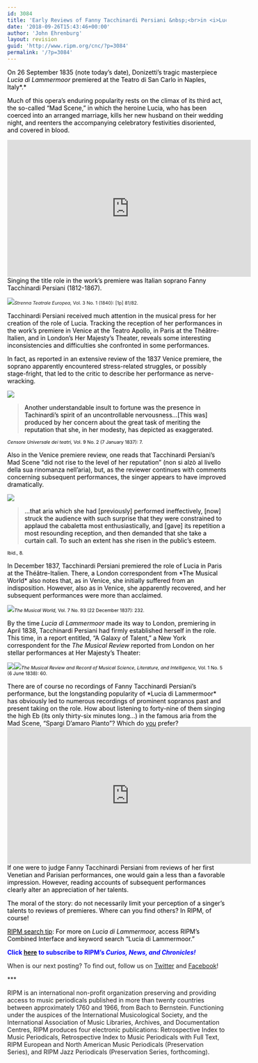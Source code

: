 ```yaml
---
id: 3084
title: 'Early Reviews of Fanny Tacchinardi Persiani &nbsp;<br>in <i>Lucia di Lammermoor</i>&nbsp;<br>from Tribulations to Triumph'
date: '2018-09-26T15:43:46+00:00'
author: 'John Ehrenburg'
layout: revision
guid: 'http://www.ripm.org/cnc/?p=3084'
permalink: '/?p=3084'
---
```


<span style="color: #000000;">On 26 September 1835 (note today’s date), Donizetti’s tragic masterpiece *Lucia di Lammermoor* premiered at the Teatro di San Carlo in Naples, Italy*.* </span>

<span style="color: #000000;">Much of this opera’s enduring popularity rests on the climax of its third act, the so-called “Mad Scene,” in which the heroine Lucia, who has been coerced into an arranged marriage, kills her new husband on their wedding night, and reenters the accompanying celebratory festivities disoriented, and covered in blood.</span>

<div style="text-align: center;"><iframe allowfullscreen="allowfullscreen" frameborder="0" height="315" loading="lazy" src="https://www.youtube.com/embed/NYm7oJXVeks?rel=0&start=1" width="560"></iframe></div><span style="color: #000000;">Singing the title role in the work’s premiere was Italian soprano Fanny Tacchinardi Persiani (1812-1867).</span>

![](http://www.ripm.org/cnc/wp-content/uploads/2018/09/Lucia-1.jpg)<span style="font-size: 8pt;">*Strenna Teatrale Europea,* Vol. 3 No. 1 (1840): \[1p\] 81/82. </span>

<span style="color: #000000;">Tacchinardi Persiani received much attention in the musical press for her creation of the role of Lucia. Tracking the reception of her performances in the work’s premiere in Venice at the Teatro Apollo, in Paris at the Théâtre-Italien, and in London’s Her Majesty’s Theater, reveals some interesting inconsistencies and difficulties she confronted in some performances.</span>

<span style="color: #000000;">In fact, as reported in an extensive review of the 1837 Venice premiere, the soprano apparently encountered stress-related struggles, or possibly stage-fright, that led to the critic to describe her performance as nerve-wracking.</span>

![](http://www.ripm.org/cnc/wp-content/uploads/2018/09/lucia-2.1.jpg)

> <span style="color: #000000;">Another understandable insult to fortune was the presence in Tachinardi’s spirit of an uncontrollable nervousness…\[This was\] produced by her concern about the great task of meriting the reputation that she, in her modesty, has depicted as exaggerated.</span>

<span style="font-size: 8pt; color: #000000;">*Censore Universale dei teatri,* Vol. 9 No. 2 (7 January 1837): 7. </span>

<span style="color: #000000;">Also in the Venice premiere review, one reads that Tacchinardi Persiani’s Mad Scene “did not rise to the level of her reputation” (non si alzò al livello della sua rinomanza nell’aria), but, as the reviewer continues with comments concerning subsequent performances, the singer appears to have improved dramatically.</span>

![](http://www.ripm.org/cnc/wp-content/uploads/2018/09/lucia-3.1.jpg)

> <span style="color: #000000;">…that aria which she had \[previously\] performed ineffectively, \[now\] struck the audience with such surprise that they were constrained to applaud the cabaletta most enthusiastically, and \[gave\] its repetition a most resounding reception, and then demanded that she take a curtain call. To such an extent has she risen in the public’s esteem.</span>

<span style="font-size: 8pt; color: #000000;">Ibid., 8. </span>

<div><span style="color: #000000;">In December 1837, Tacchinardi Persiani premiered the role of Lucia in Paris at the Théâtre-Italien. There, a London correspondent from *The Musical World* also notes that, as in Venice, she initially suffered from an indisposition. However, also as in Venice, she apparently recovered, and her subsequent performances were more than acclaimed.</span>

![](http://www.ripm.org/cnc/wp-content/uploads/2018/09/lucia-4.1.jpg)<span style="font-size: 8pt; color: #000000;">*The Musical World,* Vol. 7 No. 93 (22 December 1837): 232. </span>

<span style="color: #000000;">By the time *Lucia di Lammermoor* made its way to London, premiering in April 1838, Tacchinardi Persiani had firmly established herself in the role. This time, in a report entitled, “A Galaxy of Talent,” a New York correspondent for the *The Musical Review* reported from London on her stellar performances at Her Majesty’s Theater:</span>

![](http://www.ripm.org/cnc/wp-content/uploads/2018/09/lucia-5.jpg)![](http://www.ripm.org/cnc/wp-content/uploads/2018/09/lucia-6.jpg)<span style="font-size: 8pt; color: #000000;">*The Musical Review and Record of Musical Science, Literature, and Intelligence,* Vol. 1 No. 5 (6 June 1838): 60. </span>

</div><span style="color: #000000;">There are of course no recordings of Fanny Tacchinardi Persiani’s performance, but the longstanding popularity of *Lucia di Lammermoor* has obviously led to numerous recordings of prominent sopranos past and present taking on the role. How about listening to forty-nine of them singing the high Eb (its only thirty-six minutes long…) in the famous aria from the Mad Scene, “Spargi D’amaro Pianto”? Which do <u>you</u> prefer?</span>

<div style="text-align: center;"><iframe allowfullscreen="allowfullscreen" frameborder="0" height="315" loading="lazy" src="https://www.youtube.com/embed/VSNWnaA5Ku4?rel=0&start=1" width="560"></iframe></div><span style="color: #000000;">If one were to judge Fanny Tacchinardi Persiani from reviews of her first Venetian and Parisian performances, one would gain a less than a favorable impression. However, reading accounts of subsequent performances clearly alter an appreciation of her talents. </span>

<span style="color: #000000;">The moral of the story: do not necessarily limit your perception of a singer’s talents to reviews of premieres. Where can you find others? In RIPM, of course! </span>

<span style="color: #000000;"><u>RIPM search tip</u>: For more on *Lucia di Lammermoor,* access RIPM’s Combined Interface and keyword search “Lucia di Lammermoor.”</span>

<span style="color: #0000ff;">**Click<span style="color: #ff0000;"> </span>**<span style="color: #ff0000;">[**here**](http://ripm.org/?page=cncsubscribe)</span>**<span style="color: #ff0000;"> </span>to subscribe to RIPM’s *Curios, News, and Chronicles!*** </span>

When is our next posting? To find out, follow us on [Twitter](https://twitter.com/RIPMCenter) and [Facebook](https://www.facebook.com/RIPMCenter/)!

\*\*\*

RIPM is an international non-profit organization preserving and providing access to music periodicals published in more than twenty countries between approximately 1760 and 1966, from Bach to Bernstein. Functioning under the auspices of the International Musicological Society, and the International Association of Music Libraries, Archives, and Documentation Centres, RIPM produces four electronic publications: Retrospective Index to Music Periodicals, Retrospective Index to Music Periodicals with Full Text, RIPM European and North American Music Periodicals (Preservation Series), and RIPM Jazz Periodicals (Preservation Series, forthcoming).